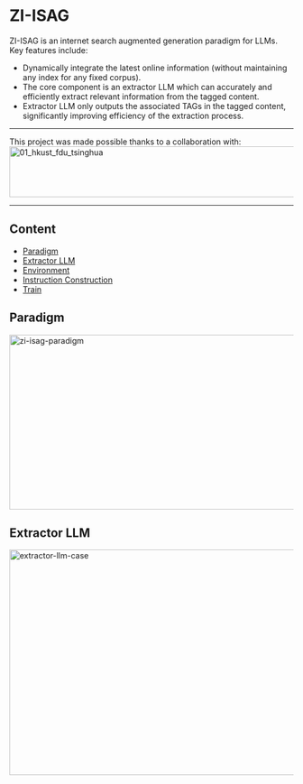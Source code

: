 # ZI-ISAG
 ZI-ISAG is an internet search augmented generation paradigm for LLMs. Key features include:
 - Dynamically integrate the latest online information (without maintaining any index for any fixed corpus).
 - The core component is an extractor LLM which can accurately and efficiently extract relevant information from the tagged content.
 - Extractor LLM only outputs the associated TAGs in the tagged content, significantly improving efficiency of the extraction process.

----------

This project was made possible thanks to a collaboration with:
<img src="https://github.com/Relaxed-System-Lab/ZI-ISAG/blob/main/images/collaboration.png" width="750" height="90" alt="01_hkust_fdu_tsinghua">

----------

## Content
- [Paradigm](#paradigm)
- [Extractor LLM](#extractor-llm)
- [Environment](#environment)
- [Instruction Construction](#instruction-construction)
- [Train](#train)

## Paradigm
<img src="https://github.com/Relaxed-System-Lab/ZI-ISAG/blob/main/images/Search-RAG-Internet.png" width="650" height="310" alt="zi-isag-paradigm">

## Extractor LLM
<img src="https://github.com/Relaxed-System-Lab/ZI-ISAG/blob/main/images/case.png" width="650" height="400" alt="extractor-llm-case">

